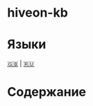 # hiveon-kb

Языки
=================
[🇬🇧](knowledge-base.md#hiveon-kb) | [🇷🇺](knowledge-base_ru.md)

Содержание
=================
